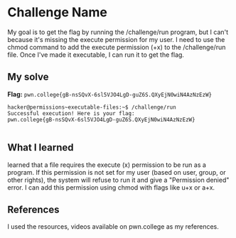 # Challenge Name
My goal is to get the flag by running the /challenge/run program, but I can't because it's missing the execute permission for my user. 
I need to use the chmod command to add the execute permission (+x) to the /challenge/run file. Once I've made it executable, I can run it to get the flag.

## My solve
**Flag:** `pwn.college{gB-nsSQvX-6sl5VJO4LgD-guZ6S.QXyEjN0wiN4AzNzEzW}`

```hacker@permissions~executable-files:~$ chmod +x /challenge/run
hacker@permissions~executable-files:~$ /challenge/run
Successful execution! Here is your flag:
pwn.college{gB-nsSQvX-6sl5VJO4LgD-guZ6S.QXyEjN0wiN4AzNzEzW}


```

## What I learned
 learned that a file requires the execute (x) permission to be run as a program.
 If this permission is not set for my user (based on user, group, or other rights), the system will refuse to run it and give a "Permission denied" error. 
 I can add this permission using chmod with flags like u+x or a+x.

## References 
I used the resources, videos available on pwn.college as my references.
